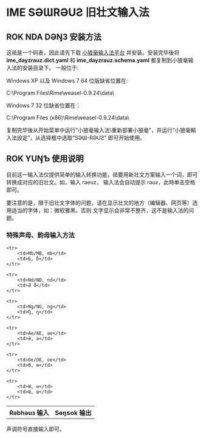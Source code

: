 IME SƏƜRƏUƧ 旧壮文输入法
========================


ROK NDA DƏŊЗ 安装方法
---------------------

这祗是一个码表，因此请先下载 [小狼毫输入法平台](http://dl.bintray.com/lotem/rime/weasel-0.9.24.0-installer.exe?direct)
并安装。安装完毕後将 **ime_dayzrauz.dict.yaml** 和 **ime_dayzrauz.schema.yaml** 都复制到小狼毫输入法的安装目录下。
一般位于:

Windows XP 以及 Windows 7 64 位版缺省位置在:

C:\Program Files\Rime\weasel-0.9.24\data\

Windows 7 32 位缺省位置在：

C:\Program Files (x86)\Rime\weasel-0.9.24\data\

复制完毕後从开始菜单中运行“小狼毫输入法\重新部署小狼毫”，并运行“小狼毫輸入法設定”，从选择框中选取“SƏƜ-RƏUƧ”
即可开始使用。



ROK YUŊƄ 使用说明
-----------------

目前这一输入法仅提供简单的输入转换功能，祗要用新壮文方案输入一个词，即可转换成对应的旧壮文。如，输入 raeuz，
输入法会自动提示 rəuƨ，此時单击空格即可。

要注意的是，限于旧壮文字体的问题，请在显示壮文的地方（编辑器、网页等）选用适当的字体，如：微软雅黑。否则
文字显示会非常不整齐，这不是输入法的问题。


### 特殊声母、韵母输入方法

<table>
	<tr>
		<th>Rəbhəuз 输入</th>
		<th>Sөŋƽok 输出</th>
	</tr>

	<tr>
		<td>Mb/MB, mb</td>
		<td>Ƃ, ƃ</td>
	</tr>

	<tr>
		<td>Nd/ND, nd</td>
		<td>Ƌ ƌ</td>
	</tr>

	<tr>
		<td>Ng/NG, ng</td>
		<td>Ŋ, ŋ</td>
	</tr>
	
	<tr>
		<td>Ae/AE, ae</td>
		<td>Ə, ə</td>
	</tr>
	
	<tr>
		<td>Oe/OE, oe</td>
		<td>Ө, ө</td>
	</tr>
	
	<tr>
		<td>W, w</td>
		<td>Ɯ, ɯ</td>
	</tr>
</table>

声调符号直接输入即可。



